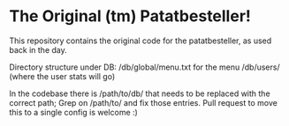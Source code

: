# The Original (tm) Patatbesteller!

This repository contains the original code for the patatbesteller, as used back in the day.

Directory structure under DB:
/db/global/menu.txt for the menu
/db/users/ (where the user stats will go)

In the codebase there is /path/to/db/ that needs to be replaced with the
correct path; Grep on /path/to/ and fix those entries. Pull request to move
this to a single config is welcome :)
